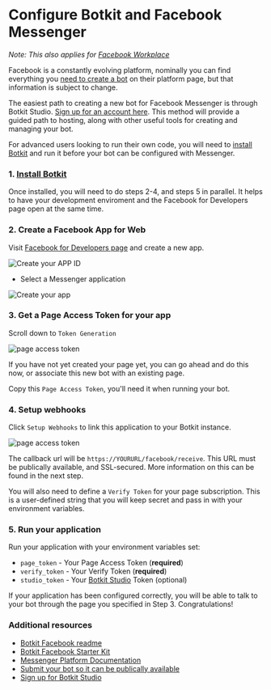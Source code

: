 # Configure Botkit and Facebook Messenger

*Note: This also applies for [Facebook Workplace](https://www.facebook.com/workplace)*

Facebook is a constantly evolving platform, nominally you can find everything you [need to create a bot](https://developers.facebook.com/docs/messenger-platform/guides/quick-start) on their platform page, but that information is subject to change. 

The easiest path to creating a new bot for Facebook Messenger is through Botkit Studio. [Sign up for an account here](https://studio.botkit.ai/signup/). This method will provide a guided path to hosting, along with other useful tools for creating and managing your bot.

For advanced users looking to run their own code, you will need to [install Botkit](https://github.com/howdyai/botkit-starter-facebook) and run it before your bot can be configured with Messenger.

### 1. [Install Botkit](https://github.com/howdyai/botkit/blob/master/readme.md#start-with-botkit-studio)

Once installed, you will need to do steps 2-4, and steps 5 in parallel. It helps to have your development enviroment and the Facebook for Developers page open at the same time. 

### 2. Create a Facebook App for Web

Visit [Facebook for Developers page](https://developers.facebook.com/tools-and-support/) and create a new app.

![Create your APP ID](IMG/fb_new.png)

* Select a Messenger application

![Create your app](IMG/fb_mess.png)

### 3. Get a Page Access Token for your app
Scroll down to `Token Generation`

![page access token](IMG/fb_tokengen.png)

If you have not yet created your page yet, you can go ahead and do this now, or associate this new bot with an existing page.

Copy this `Page Access Token`, you'll need it when running your bot.

### 4. Setup webhooks 
Click  `Setup Webhooks` to link this application to your Botkit instance.

![page access token](IMG/fb_webhooks.png)

The callback url will be `https://YOURURL/facebook/receive`. This URL must be publically available, and SSL-secured. More information on this can be found in the next step.

You will also need to define a `Verify Token` for your page subscription. This is a user-defined string that you will keep secret and pass in with your environment variables.

### 5. Run your application

Run your application with your environment variables set:

* `page_token` - Your Page Access Token (**required**)
* `verify_token` - Your Verify Token (**required**)
* `studio_token` - Your [Botkit Studio](https://studio.botkit.ai/signup) Token (optional)

If your application has been configured correctly, you will be able to talk to your bot through the page you specified in Step 3. Congratulations!

### Additional resources
*  [Botkit Facebook readme](https://github.com/howdyai/botkit/blob/master/docs/readme-facebook.md)
*  [Botkit Facebook Starter Kit](https://github.com/howdyai/botkit-starter-facebook) 
*  [Messenger Platform Documentation](https://developers.facebook.com/products/messenger/)
*  [Submit your bot so it can be publically available](https://developers.facebook.com/docs/messenger-platform/submission-process)
*  [Sign up for Botkit Studio](https://studio.botkit.ai/)
